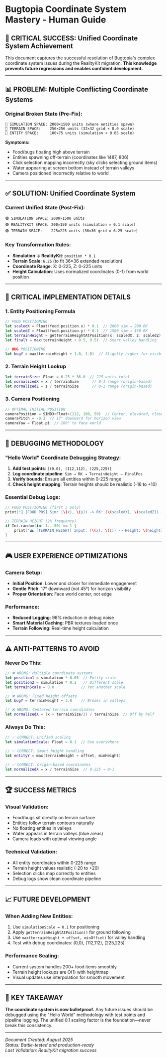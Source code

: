 # Bugtopia Coordinate System Mastery - Human Guide

## 🎯 **CRITICAL SUCCESS: Unified Coordinate System Achievement**

This document captures the successful resolution of Bugtopia's complex coordinate system issues during the RealityKit migration. **This knowledge prevents future regressions and enables confident development.**

---

## 📊 **PROBLEM: Multiple Conflicting Coordinate Systems**

### **Original Broken State (Pre-Fix):**
```
🔴 SIMULATION SPACE: 2000×1500 units (where entities spawn)
🔴 TERRAIN SPACE:    256×256 units (32×32 grid × 8.0 scale)  
🔴 ENTITY SPACE:     100×75 units (simulation × 0.05 scale)
```

**Symptoms:**
- Food/bugs floating high above terrain
- Entities spawning off-terrain (coordinates like 1487, 806)
- Click selection mapping incorrectly (sky clicks selecting ground items)
- Water appearing at screen bottom instead of terrain valleys
- Camera positioned incorrectly relative to world

---

## ✅ **SOLUTION: Unified Coordinate System**

### **Current Unified State (Post-Fix):**
```
🟢 SIMULATION SPACE: 2000×1500 units
🟢 REALITYKIT SPACE: 200×150 units (simulation × 0.1 scale)
🟢 TERRAIN SPACE:    225×225 units (36×36 grid × 6.25 scale)
```

### **Key Transformation Rules:**
- **Simulation → RealityKit**: `position * 0.1` 
- **Terrain Scale**: `6.25` (to fit 36×36 extended resolution)
- **Coordinate Range**: X: 0-225, Z: 0-225 units
- **Height Calculation**: Uses normalized coordinates (0-1) from world position

---

## 🔧 **CRITICAL IMPLEMENTATION DETAILS**

### **1. Entity Positioning Formula**
```swift
// FOOD POSITIONING
let scaledX = Float(food.position.x) * 0.1  // 2000 sim → 200 RK
let scaledZ = Float(food.position.y) * 0.1  // 1500 sim → 150 RK  
let terrainHeight = getTerrainHeightAtPosition(x: scaledX, z: scaledZ)
let finalY = max(terrainHeight + 0.5, 0.5)  // Smart valley handling

// BUG POSITIONING  
let bugY = max(terrainHeight + 1.0, 1.0)  // Slightly higher for visibility
```

### **2. Terrain Height Lookup**
```swift
let terrainSize: Float = 6.25 * 36.0  // 225 units total
let normalizedX = x / terrainSize      // 0-1 range (origin-based)
let normalizedZ = z / terrainSize      // 0-1 range (origin-based)
```

### **3. Camera Positioning**
```swift
// OPTIMAL INITIAL POSITION
cameraPosition = SIMD3<Float>(112, 100, 50)  // Center, elevated, close
cameraPitch = -0.3  // 17° downward for horizon view
cameraYaw = Float.pi  // 180° to face world
```

---

## 🚨 **DEBUGGING METHODOLOGY**

### **"Hello World" Coordinate Debugging Strategy:**
1. **Add test points**: `[(0,0), (112,112), (225,225)]`
2. **Log coordinate pipeline**: `Sim → RK → TerrainHeight → FinalPos`
3. **Verify bounds**: Ensure all entities within 0-225 range
4. **Check height mapping**: Terrain heights should be realistic (-16 to +10)

### **Essential Debug Logs:**
```swift
// FOOD POSITIONING (first 5 only)
print("🍎 [FOOD POS] Sim: (\(x), \(y)) -> RK: (\(scaledX), \(scaledZ)) -> TerrainH: \(terrainHeight) -> Final: (\(finalY))")

// TERRAIN HEIGHT (2% frequency)
if Int.random(in: 1...50) == 1 {
    print("🏔️ [TERRAIN HEIGHT] Input: (\(x), \(z)) -> Height: \(height)")
}
```

---

## 🎮 **USER EXPERIENCE OPTIMIZATIONS**

### **Camera Setup:**
- **Initial Position**: Lower and closer for immediate engagement
- **Gentle Pitch**: 17° downward (not 45°) for horizon visibility
- **Proper Orientation**: Face world center, not edge

### **Performance:**
- **Reduced Logging**: 98% reduction in debug noise
- **Smart Material Caching**: PBR textures loaded once
- **Terrain Following**: Real-time height calculation

---

## ⚠️ **ANTI-PATTERNS TO AVOID**

### **Never Do This:**
```swift
// ❌ WRONG: Multiple coordinate systems
let position1 = simulation * 0.05  // Entity scale
let position2 = simulation * 0.1   // Different scale  
let terrainScale = 8.0            // Yet another scale

// ❌ WRONG: Fixed height offsets
let bugY = terrainHeight + 3.0    // Breaks in valleys

// ❌ WRONG: Centered terrain coordinates  
let normalizedX = (x + terrainSize/2) / terrainSize  // Off by half
```

### **Always Do This:**
```swift
// ✅ CORRECT: Unified scaling
let simulationScale: Float = 0.1  // Use everywhere

// ✅ CORRECT: Smart height handling
let entityY = max(terrainHeight + offset, minHeight)

// ✅ CORRECT: Origin-based coordinates
let normalizedX = x / terrainSize  // 0-225 → 0-1
```

---

## 🏆 **SUCCESS METRICS**

### **Visual Validation:**
- Food/bugs sit directly on terrain surface
- Entities follow terrain contours naturally  
- No floating entities in valleys
- Water appears in terrain valleys (blue areas)
- Camera loads with optimal viewing angle

### **Technical Validation:**
- All entity coordinates within 0-225 range
- Terrain height values realistic (-20 to +20)
- Selection clicks map correctly to entities
- Debug logs show clean coordinate pipeline

---

## 📈 **FUTURE DEVELOPMENT**

### **When Adding New Entities:**
1. Use `simulationScale = 0.1` for positioning
2. Apply `getTerrainHeightAtPosition()` for ground following
3. Use `max(terrainHeight + offset, minOffset)` for valley handling
4. Test with debug coordinates: (0,0), (112,112), (225,225)

### **Performance Scaling:**
- Current system handles 200+ food items smoothly
- Terrain height lookups are O(1) with heightmap
- Visual updates use interpolation for smooth movement

---

## 🎯 **KEY TAKEAWAY**

**The coordinate system is now bulletproof.** Any future issues should be debugged using the "Hello World" methodology with test points and pipeline logging. The unified 0.1 scaling factor is the foundation—never break this consistency.

---

*Document Created: August 2025*  
*Status: Battle-tested and production-ready*  
*Last Validation: RealityKit migration success*
